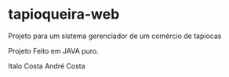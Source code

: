 # tapioqueira-web
Projeto para um sistema gerenciador de um comércio de tapiocas


Projeto Feito em JAVA puro.



Italo Costa
André Costa

